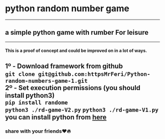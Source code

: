 # python random number game
---
## a simple python game with rumber For leisure
---
#### This is a proof of concept and could be improved on in a lot of ways.
**1º - Download framework from github**<br />
‍‍‍‍‍‍‍`git clone git@github.com:httpsMrFeri/Python-random-numbers-game-1.git`<br/>
**2º - Set execution permissions (you should install python3)**<br />
`pip install randome`<br/>
`python3 ./rd-game-V2.py`
`python3 ./rd-game-V1.py`
**you can install python from [here](https://www.python.org/downloads/)**<br />
---
### share with your friends:heart::fire:
